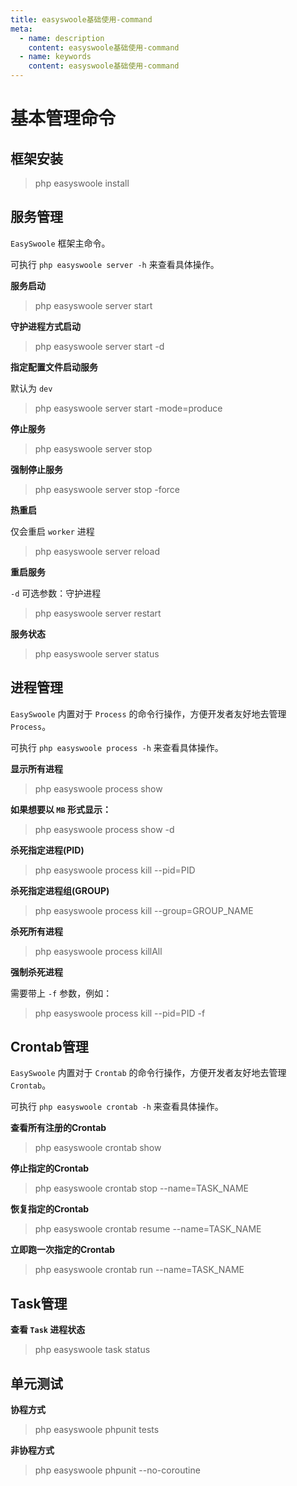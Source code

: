 ```yaml
---
title: easyswoole基础使用-command
meta:
  - name: description
    content: easyswoole基础使用-command
  - name: keywords
    content: easyswoole基础使用-command
---
```

# 基本管理命令

## 框架安装

> php easyswoole install

## 服务管理

`EasySwoole` 框架主命令。  

可执行 `php easyswoole server -h` 来查看具体操作。

**服务启动**

> php easyswoole server start

**守护进程方式启动**

> php easyswoole server start -d

**指定配置文件启动服务**

默认为 `dev`

> php easyswoole server start -mode=produce

**停止服务**

> php easyswoole server stop

**强制停止服务**

> php easyswoole server stop -force

**热重启**

仅会重启 `worker` 进程

> php easyswoole server reload

**重启服务**

`-d` 可选参数：守护进程

> php easyswoole server restart

**服务状态**

> php easyswoole server status

## 进程管理

`EasySwoole` 内置对于 `Process` 的命令行操作，方便开发者友好地去管理 `Process`。

可执行 `php easyswoole process -h` 来查看具体操作。

**显示所有进程**

> php easyswoole process show

**如果想要以 `MB` 形式显示：**

> php easyswoole process show -d

**杀死指定进程(PID)**

> php easyswoole process kill --pid=PID

**杀死指定进程组(GROUP)**

> php easyswoole process kill --group=GROUP_NAME

**杀死所有进程**

> php easyswoole process killAll

**强制杀死进程**

需要带上 `-f` 参数，例如：
> php easyswoole process kill --pid=PID -f


## Crontab管理

`EasySwoole` 内置对于 `Crontab` 的命令行操作，方便开发者友好地去管理 `Crontab`。

可执行 `php easyswoole crontab -h` 来查看具体操作。

**查看所有注册的Crontab**

> php easyswoole crontab show

**停止指定的Crontab**

> php easyswoole crontab stop --name=TASK_NAME

**恢复指定的Crontab**

> php easyswoole crontab resume --name=TASK_NAME

**立即跑一次指定的Crontab**

> php easyswoole crontab run --name=TASK_NAME

## Task管理

**查看 `Task` 进程状态**

> php easyswoole task status


## 单元测试

**协程方式**

> php easyswoole phpunit tests

**非协程方式**

> php easyswoole phpunit --no-coroutine
